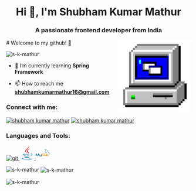 <h1 align="center">Hi 👋, I'm Shubham Kumar Mathur</h1>
<h3 align="center">A passionate frontend developer from India</h3>

<img align="right" alt="GIF" src="https://github.com/deut-erium/deut-erium/blob/master/assets/computer.gif?raw=1" width="200vw" />
# Welcome to my github! 👋

<p align="left"> <img src="https://komarev.com/ghpvc/?username=s-k-mathur&label=Profile%20views&color=0e75b6&style=flat" alt="s-k-mathur" /> </p>

- 🌱 I’m currently learning **Spring Framework**

- 📫 How to reach me **shubhamkumarmathur16@gmail.com**

<h3 align="left">Connect with me:</h3>
<p align="left">
<a href="https://linkedin.com/in/shubham-kumar-mathur" target="blank"><img align="center" src="https://raw.githubusercontent.com/rahuldkjain/github-profile-readme-generator/master/src/images/icons/Social/linked-in-alt.svg" alt="shubham kumar mathur" height="30" width="40" /></a>
<a href="https://www.hackerrank.com/shubhamkumarmat1" target="blank"><img align="center" src="https://raw.githubusercontent.com/rahuldkjain/github-profile-readme-generator/master/src/images/icons/Social/hackerrank.svg" alt="shubham kumar mathur" height="30" width="40" /></a>
</p>

<h3 align="left">Languages and Tools:</h3>
<p align="left"> <a href="https://git-scm.com/" target="_blank" rel="noreferrer"> <img src="https://www.vectorlogo.zone/logos/git-scm/git-scm-icon.svg" alt="git" width="40" height="40"/> </a> <a href="https://www.java.com" target="_blank" rel="noreferrer"> <img src="https://raw.githubusercontent.com/devicons/devicon/master/icons/java/java-original.svg" alt="java" width="40" height="40"/> </a> <a href="https://www.mysql.com/" target="_blank" rel="noreferrer"> <img src="https://raw.githubusercontent.com/devicons/devicon/master/icons/mysql/mysql-original-wordmark.svg" alt="mysql" width="40" height="40"/> </a> </p>

<p><img align="left" src="https://github-readme-stats.vercel.app/api/top-langs?username=s-k-mathur&show_icons=true&locale=en&layout=compact" alt="s-k-mathur" /></p>

<p>&nbsp;<img align="center" src="https://github-readme-stats.vercel.app/api?username=s-k-mathur&show_icons=true&locale=en" alt="s-k-mathur" /></p>

<p><img align="center" src="https://github-readme-streak-stats.herokuapp.com/?user=s-k-mathur&" alt="s-k-mathur" /></p>
